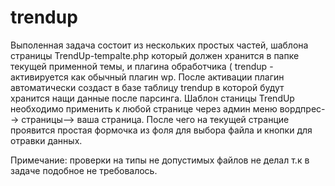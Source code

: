 # trendup
Выполенная задача состоит из нескольких простых частей, шаблона страницы TrendUp-tempalte.php который должен хранится в папке текущей применной темы,
и плагина обработчика ( trendup - активируется как обычный плагин wp. После активации плагин автоматически создаст в базе таблицу trendup
в которой будут хранится нащи данные после парсинга. Шаблон станицы TrendUp необходимо применить к любой странице через админ меню вордпрес--> страницы--> ваша страница.
После чего на текущей странцие проявится простая формочка из фоля для выбора файла и кнопки для отравки данных.

Примечание: проверки на типы не допустимых файлов не делал т.к в задаче подобное не требовалось.
